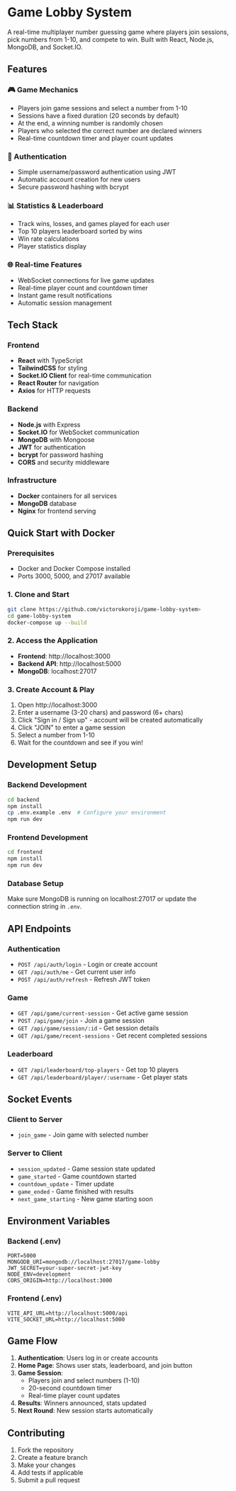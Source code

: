 # Game Lobby System

A real-time multiplayer number guessing game where players join sessions, pick numbers from 1-10, and compete to win. Built with React, Node.js, MongoDB, and Socket.IO.

## Features

### 🎮 Game Mechanics
- Players join game sessions and select a number from 1-10
- Sessions have a fixed duration (20 seconds by default)
- At the end, a winning number is randomly chosen
- Players who selected the correct number are declared winners
- Real-time countdown timer and player count updates

### 🔐 Authentication
- Simple username/password authentication using JWT
- Automatic account creation for new users
- Secure password hashing with bcrypt

### 📊 Statistics & Leaderboard
- Track wins, losses, and games played for each user
- Top 10 players leaderboard sorted by wins
- Win rate calculations
- Player statistics display

### 🌐 Real-time Features
- WebSocket connections for live game updates
- Real-time player count and countdown timer
- Instant game result notifications
- Automatic session management

## Tech Stack

### Frontend
- **React** with TypeScript
- **TailwindCSS** for styling
- **Socket.IO Client** for real-time communication
- **React Router** for navigation
- **Axios** for HTTP requests

### Backend
- **Node.js** with Express
- **Socket.IO** for WebSocket communication
- **MongoDB** with Mongoose
- **JWT** for authentication
- **bcrypt** for password hashing
- **CORS** and security middleware

### Infrastructure
- **Docker** containers for all services
- **MongoDB** database
- **Nginx** for frontend serving

## Quick Start with Docker

### Prerequisites
- Docker and Docker Compose installed
- Ports 3000, 5000, and 27017 available

### 1. Clone and Start
```bash
git clone https://github.com/victorokoroji/game-lobby-system>
cd game-lobby-system
docker-compose up --build
```

### 2. Access the Application
- **Frontend**: http://localhost:3000
- **Backend API**: http://localhost:5000
- **MongoDB**: localhost:27017

### 3. Create Account & Play
1. Open http://localhost:3000
2. Enter a username (3-20 chars) and password (6+ chars)
3. Click "Sign in / Sign up" - account will be created automatically
4. Click "JOIN" to enter a game session
5. Select a number from 1-10
6. Wait for the countdown and see if you win!

## Development Setup

### Backend Development
```bash
cd backend
npm install
cp .env.example .env  # Configure your environment
npm run dev
```

### Frontend Development
```bash
cd frontend
npm install
npm run dev
```

### Database Setup
Make sure MongoDB is running on localhost:27017 or update the connection string in `.env`.

## API Endpoints

### Authentication
- `POST /api/auth/login` - Login or create account
- `GET /api/auth/me` - Get current user info
- `POST /api/auth/refresh` - Refresh JWT token

### Game
- `GET /api/game/current-session` - Get active game session
- `POST /api/game/join` - Join a game session
- `GET /api/game/session/:id` - Get session details
- `GET /api/game/recent-sessions` - Get recent completed sessions

### Leaderboard
- `GET /api/leaderboard/top-players` - Get top 10 players
- `GET /api/leaderboard/player/:username` - Get player stats

## Socket Events

### Client to Server
- `join_game` - Join game with selected number

### Server to Client
- `session_updated` - Game session state updated
- `game_started` - Game countdown started
- `countdown_update` - Timer update
- `game_ended` - Game finished with results
- `next_game_starting` - New game starting soon

## Environment Variables

### Backend (.env)
```
PORT=5000
MONGODB_URI=mongodb://localhost:27017/game-lobby
JWT_SECRET=your-super-secret-jwt-key
NODE_ENV=development
CORS_ORIGIN=http://localhost:3000
```

### Frontend (.env)
```
VITE_API_URL=http://localhost:5000/api
VITE_SOCKET_URL=http://localhost:5000
```

## Game Flow

1. **Authentication**: Users log in or create accounts
2. **Home Page**: Shows user stats, leaderboard, and join button
3. **Game Session**: 
   - Players join and select numbers (1-10)
   - 20-second countdown timer
   - Real-time player count updates
4. **Results**: Winners announced, stats updated
5. **Next Round**: New session starts automatically

## Contributing

1. Fork the repository
2. Create a feature branch
3. Make your changes
4. Add tests if applicable
5. Submit a pull request
